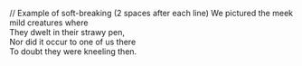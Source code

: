 // Example of soft-breaking (2 spaces after each line)
We pictured the meek mild creatures where  
They dwelt in their strawy pen,  
Nor did it occur to one of us there  
To doubt they were kneeling then.  


